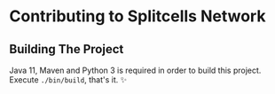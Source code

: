 # Contributing to Splitcells Network

## Building The Project

Java 11, Maven and Python 3 is required in order to build this project.
Execute `./bin/build`, that's it. ✨ 